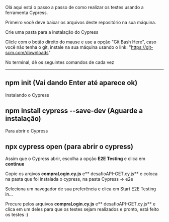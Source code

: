 Olá aqui está o passo a passo de como realizar os testes usando a ferramenta Cypress.

Primeiro você deve baixar os arquivos deste repositório na sua máquina.

Crie uma pasta para a instalação do Cypress

Clicle com o botão direito do mause e use a opção "Git Bash Here", caso você não tenha o git, instale na sua máquina usando o link: "https://git-scm.com/downloads"

No terminal, dê os seguintes comandos de cada vez

-------------------------------------------
npm init (Vai dando Enter até aparece ok)
------------------------------------------
Instalando o Cypress

npm install cypress --save-dev (Aguarde a instalação)
--------------------------------------------

Para abrir o Cypress

npx cypress open (para abrir o cypress)
-----------------------------------------------

Assim que o Cypress abrir, escolha a opção **E2E Testing** e clica em **continue**

Copie os arqivos **compraLogin.cy.js** e** desafioAPI-GET.cy.js** e coloca na pasta que foi instalada o cypress, na pasta Cypress -> 
e2e

Seleciona um navegador de sua preferência e clica em Start E2E Testing in...

Procure pelos arquivos **compraLogin.cy.js** e** desafioAPI-GET.cy.js** e clica em um deles para que os testes sejam realizados e pronto, está feito os testes :)
